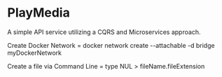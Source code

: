 # PlayMedia
A simple API service utilizing  a CQRS and Microservices approach.

Create Docker Network  =   docker network create --attachable -d bridge myDockerNetwork

Create a file via Command Line =  type NUL > fileName.fileExtension
